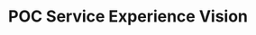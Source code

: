 ---
displayOrder: 1
projectType: 'ux'
title: 'POC Service Experience Vision'
description: 'To envision a solution for automotive technicians to have an assistive technology for daily tasks and inspections.'
thumb: 'project-cover.jpg'
hero:
  file: 'project-cover.jpg'
  alt: 'Velit mollit enim adipisicing est velit id est elit anim nulla reprehenderit.'
heroOrientation: 'horizontal'
color: '#277DA1'
sections:
  - type: 'two-column'
    slug: '40-point-inspection'
    variant: 'left'
    subtitle: '40 Point Inspection'
    description: 'We built a concept around the process of a 40 point inspection in a typical auto-mechanic shop, then built a demo prototype showcasing how a voice user interface can streamline the inspection process.\nTo tell the story I brought the screens into Adobe After Effects to simulate movement in the voice user interface and illustrate the conversational aspect of the story.'
    image:
      file: '40-point-inspection.png'
      alt: 'Dolore nulla ea officia ullamco mollit incididunt voluptate ut.'
---